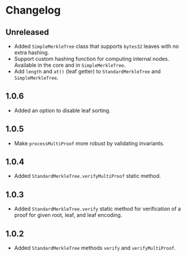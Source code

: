 # Changelog

## Unreleased

- Added `SimpleMerkleTree` class that supports `bytes32` leaves with no extra hashing.
- Support custom hashing function for computing internal nodes. Available in the core and in `SimpleMerkleTree`.
- Add `length` and `at()` (leaf getter) to `StandardMerkleTree` and `SimpleMerkleTree`.

## 1.0.6

- Added an option to disable leaf sorting.

## 1.0.5

- Make `processMultiProof` more robust by validating invariants.

## 1.0.4

- Added `StandardMerkleTree.verifyMultiProof` static method.

## 1.0.3

- Added `StandardMerkleTree.verify` static method for verification of a proof for given root, leaf, and leaf encoding.

## 1.0.2

- Added `StandardMerkleTree` methods `verify` and `verifyMultiProof`.
